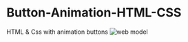 # Button-Animation-HTML-CSS
HTML &amp; Css with animation buttons
![web model](https://github.com/thvithran/Button-Animation-HTML-CSS/assets/73452153/d08cee71-19db-49df-851a-1d192324b275)
